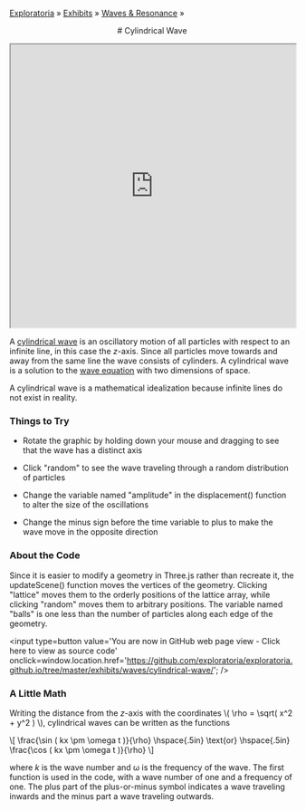 [Exploratoria]( http://exploratoria.github.io ) &raquo; [Exhibits]( http://exploratoria.github.io/exhibits/ ) &raquo;
[Waves & Resonance]( http://exploratoria.github.io/exhibits/waves/ ) &raquo;

<center>
# Cylindrical Wave
</center>

<span style=display:none>_View as a web page to see the content of this iframe_</span>
<iframe src=http://exploratoria.github.io/lib/code-edit-view/code-edit-view.html#http://exploratoria.github.io/exhibits/waves/cylindrical-wave/cylindrical-wave.html width=100% height=500px></iframe>

A <a href=http://scienceworld.wolfram.com/physics/CylindricalWave.html>cylindrical wave</a> is
an oscillatory motion of all particles with respect to an infinite line, in this case the <i>z</i>-axis. Since all particles move towards and away from the same line the wave consists of cylinders. A cylindrical wave is a solution to the <a href=https://en.wikipedia.org/wiki/Wave_equation#Scalar_wave_equation_in_two_space_dimensions>wave equation</a> with two dimensions of space.

A cylindrical wave is a mathematical idealization because infinite lines do not exist in reality.

### Things to Try

* Rotate the graphic by holding down your mouse and dragging to see that the wave has a distinct axis

* Click "random" to see the wave traveling through a random distribution of particles

* Change the variable named "amplitude" in the displacement() function to alter the size of the oscillations

* Change the minus sign before the time variable to plus to make the wave move in the opposite direction
 
### About the Code

Since it is easier to modify a geometry in Three.js rather than recreate it, the updateScene() function moves the vertices of the geometry. Clicking "lattice" moves them to the orderly positions of the lattice array, while clicking "random" moves them to arbitrary positions. The variable named "balls" is one less than the number of particles along each edge of the geometry.

<span style=display:none; >[You are now in GitHub source code view - Click here to view as a web page]( http://exploratoria.github.io/exhibits/waves/cylindrical-wave/index.html "View file as a web page." ) </span>
<input type=button value='You are now in GitHub web page view - Click here to view as source code' onclick=window.location.href='https://github.com/exploratoria/exploratoria.github.io/tree/master/exhibits/waves/cylindrical-wave/'; />

### A Little Math

Writing the distance from the <i>z</i>-axis with the coordinates \\( \rho = \sqrt( x^2 + y^2 ) \\), cylindrical waves can be written as the functions

\\[ \frac{\sin ( kx \pm \omega t )}{\rho} \hspace{.5in} \text{or} \hspace{.5in} \frac{\cos ( kx \pm \omega t )}{\rho} \\]

where <i>k</i> is the wave number and &omega; is the frequency of the wave. The first function is used in the code, with a wave number of one and a frequency of one. The plus part of the plus-or-minus symbol indicates a wave traveling inwards and the minus part a wave traveling outwards.

